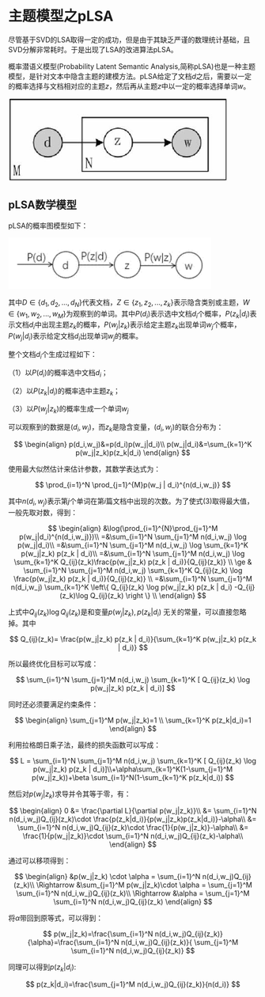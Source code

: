 # 主题模型之pLSA

尽管基于SVD的LSA取得一定的成功，但是由于其缺乏严谨的数理统计基础，且SVD分解非常耗时。于是出现了LSA的改进算法pLSA。

概率潜语义模型(Probability Latent Semantic Analysis,简称pLSA)也是一种主题模型，是针对文本中隐含主题的建模方法。pLSA给定了文档$d$之后，需要以一定的概率选择与文档相对应的主题$z$，然后再从主题$z$中以一定的概率选择单词$w$。

![pLSA](assets/pLSA.png)



## pLSA数学模型

pLSA的概率图模型如下：

![pLSA2](assets/pLSA2.png)

其中$D\in \{d_1,d_2,...,d_N\}$代表文档，$Z\in \{z_1,z_2,...,z_k\}$表示隐含类别或主题，$W\in \{ w_1,w_2,...,w_M\}$为观察到的单词。其中$P(d_i)$表示选中文档$d_i$个概率，$P(z_k|d_i)$表示文档$d_i$中出现主题$z_k$的概率，$P(w_j|z_k)$表示给定主题$z_k$出现单词$w_j$个概率，$P(w_j|d_i)$表示给定文档$d_i$出现单词$w_j$的概率。

整个文档$d_i$个生成过程如下：

（1）以$P(d_i)$的概率选中文档$d_i$；

（2）以$P(z_k|d_i)$的概率选中主题$z_k$；

（3）以$P(w_j|z_k)$的概率生成一个单词$w_j$

可以观察到的数据是$(d_i,w_j)$，而$z_k$是隐含变量，$(d_i,w_j)$的联合分布为：

$$
\begin{align}
p(d_i,w_j)&=p(d_i)p(w_j|d_i)\\
p(w_j|d_i)&=\sum_{k=1}^K p(w_j|z_k)p(z_k|d_i)
\end{align}
$$

使用最大似然估计来估计参数，其数学表达式为：

$$
\prod_{i=1}^N \prod_{j=1}^{M}p(w_j | d_i)^{n(d_i,w_j)}
$$

其中$n(d_i,w_j)$表示第$j$个单词在第$i$篇文档中出现的次数。为了使式(3)取得最大值，一般先取对数，得到：

$$
\begin{align}
&\log(\prod_{i=1}^{N}\prod_{j=1}^M p(w_j|d_i)^{n(d_i,w_j)})\\
=&\sum_{i=1}^N \sum_{j=1}^M n(d_i,w_j) \log p(w_j|d_i)\\
=&\sum_{i=1}^N \sum_{j=1}^M n(d_i,w_j) \log \sum_{k=1}^K p(w_j|z_k) p(z_k | d_i)\\
=&\sum_{i=1}^N \sum_{j=1}^M n(d_i,w_j) \log \sum_{k=1}^K Q_{ij}(z_k)\frac{p(w_j|z_k) p(z_k | d_i)}{Q_{ij}(z_k)} \\
\ge & \sum_{i=1}^N \sum_{j=1}^M n(d_i,w_j)  \sum_{k=1}^K Q_{ij}(z_k) \log \frac{p(w_j|z_k) p(z_k | d_i)}{Q_{ij}(z_k)} \\
=&\sum_{i=1}^N \sum_{j=1}^M n(d_i,w_j)  \sum_{k=1}^K \left\{ Q_{ij}(z_k) \log p(w_j|z_k) p(z_k | d_i) -Q_{ij}(z_k)\log Q_{ij}(z_k) \right \} \\
\end{align}
$$

上式中$Q_{ij}(z_k)\log Q_{ij}(z_k)$是和变量$p(w_j|z_k),p(z_k | d_i)$ 无关的常量，可以直接忽略掉。其中

$$
Q_{ij}(z_k)= \frac{p(w_j|z_k) p(z_k | d_i)}{\sum_{k=1}^K p(w_j|z_k) p(z_k | d_i)}
$$

所以最终优化目标可以写成：

$$
\sum_{i=1}^N \sum_{j=1}^M n(d_i,w_j)  \sum_{k=1}^K [ Q_{ij}(z_k) \log p(w_j|z_k) p(z_k | d_i)]
$$

同时还必须要满足约束条件：

$$
\begin{align}
\sum_{j=1}^M p(w_j|z_k)=1 \\
\sum_{k=1}^K p(z_k|d_i)=1
\end{align}
$$

利用拉格朗日乘子法，最终的损失函数可以写成：

$$
L = \sum_{i=1}^N \sum_{j=1}^M n(d_i,w_j)  \sum_{k=1}^K [ Q_{ij}(z_k) \log p(w_j|z_k) p(z_k | d_i)]\\+\alpha\sum_{k=1}^K(1-\sum_{j=1}^M p(w_j|z_k))+\beta \sum_{i=1}^N(1-\sum_{k=1}^K p(z_k|d_i))
$$

然后对$p(w_j|z_k)$求导并令其等于零，有：

$$
\begin{align}
0 &= \frac{\partial L}{\partial p(w_j|z_k)}\\
&= \sum_{i=1}^N n(d_i,w_j)Q_{ij}(z_k)\cdot \frac{p(z_k|d_i)}{p(w_j|z_k)p(z_k|d_i)}-\alpha\\
&= \sum_{i=1}^N n(d_i,w_j)Q_{ij}(z_k)\cdot \frac{1}{p(w_j|z_k)}-\alpha\\
&= \frac{1}{p(w_j|z_k)}\cdot \sum_{i=1}^N n(d_i,w_j)Q_{ij}(z_k)-\alpha\\
\end{align}
$$

通过可以移项得到：

$$
\begin{align}
&p(w_j|z_k) \cdot \alpha = \sum_{i=1}^N n(d_i,w_j)Q_{ij}(z_k)\\
\Rightarrow
&\sum_{j=1}^M p(w_j|z_k)\cdot \alpha =  \sum_{j=1}^M  \sum_{i=1}^N n(d_i,w_j)Q_{ij}(z_k)\\
\Rightarrow  
&\alpha =  \sum_{j=1}^M  \sum_{i=1}^N n(d_i,w_j)Q_{ij}(z_k)
\end{align}
$$

将$\alpha$带回到原等式，可以得到：

$$
p(w_j|z_k)=\frac{\sum_{i=1}^N n(d_i,w_j)Q_{ij}(z_k)}{\alpha}=\frac{\sum_{i=1}^N n(d_i,w_j)Q_{ij}(z_k)}{  \sum_{j=1}^M  \sum_{i=1}^N n(d_i,w_j)Q_{ij}(z_k)}
$$

同理可以得到$p(z_k|d_i)$:

$$
p(z_k|d_i)=\frac{\sum_{j=1}^M n(d_i,w_j)Q_{ij}(z_k)}{n(d_i)}
$$

